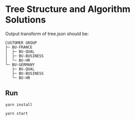 # Tree Structure and Algorithm Solutions

Output transform of tree.json should be:

```
CUSTOMER GROUP
├─ BU-FRANCE
│  ├─ BU-QUAL
│  ├─ BU-BUSINESS
│  └─ BU-HR
└─ BU-GERMANY
   ├─ BU-QUAL
   ├─ BU-BUSINESS
   └─ BU-HR
```

## Run

`yarn install`

`yarn start`
